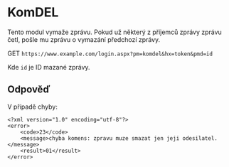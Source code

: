 # KomDEL

Tento modul vymaže zprávu. Pokud už některý z příjemců zprávy zprávu četl, pošle mu zprávu o vymazání předchozí zprávy.

GET `https://www.example.com/login.aspx?pm=komdel&hx=token&pmd=id`

Kde `id` je ID mazané zprávy.

## Odpověď

V případě chyby:

```
<?xml version="1.0" encoding="utf-8"?>
<error>
    <code>23</code>
    <message>chyba komens: zpravu muze smazat jen jeji odesilatel.</message>
    <result>01</result>
</error>
```
